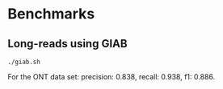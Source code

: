 # Benchmarks

## Long-reads using GIAB

`./giab.sh`

For the ONT data set: precision: 0.838, recall: 0.938, f1: 0.886.
